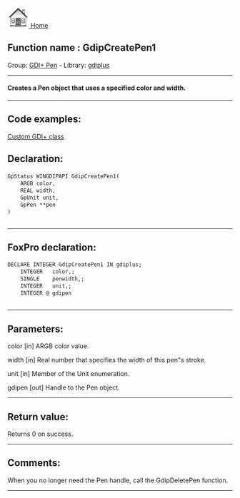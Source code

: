 [<img src="../../images/home.png"> Home ](https://github.com/VFPX/Win32API)  

## Function name : GdipCreatePen1
Group: [GDI+ Pen](../../functions_group.md#GDIplus_Pen)  -  Library: [gdiplus](../../../libraries.md#gdiplus)  
***  


#### Creates a Pen object that uses a specified color and width.
***  


## Code examples:
[Custom GDI+ class](../../samples/sample_450.md)  

## Declaration:
```foxpro  
GpStatus WINGDIPAPI GdipCreatePen1(
	ARGB color,
	REAL width,
	GpUnit unit,
	GpPen **pen
)
  
```  
***  


## FoxPro declaration:
```foxpro  
DECLARE INTEGER GdipCreatePen1 IN gdiplus;
	INTEGER   color,;
	SINGLE    penwidth,;
	INTEGER   unit,;
	INTEGER @ gdipen
  
```  
***  


## Parameters:
color
[in] ARGB color value. 

width
[in] Real number that specifies the width of this pen"s stroke.

unit
[in] Member of the Unit enumeration.

gdipen
[out] Handle to the Pen object.  
***  


## Return value:
Returns 0 on success.  
***  


## Comments:
When you no longer need the Pen handle, call the GdipDeletePen function.   
  
***  

